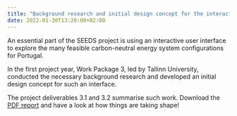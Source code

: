 ```yaml
---
title: "Background research and initial design concept for the interactive stakeholder interface"
date: 2022-01-30T13:20:00+02:00
---
```


An essential part of the SEEDS project is using an interactive user interface to explore the many feasible carbon-neutral energy system configurations for Portugal. 

In the first project year, Work Package 3, led by Tallinn University, conducted the necessary background research and developed an initial design concept for such an interface. 

The project deliverables 3.1 and 3.2 summarise such work. Download the [PDF report](/static/downloads/background_and_initial_design_interface_D3.1_D3.2.pdf) and have a look at how things are taking shape!
